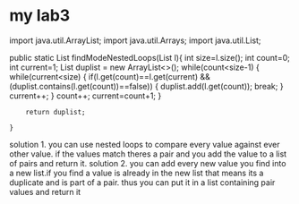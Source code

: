 # my lab3

import java.util.ArrayList;
import java.util.Arrays;
import java.util.List;

public static List<Integer> findModeNestedLoops(List<Integer> l){
		int size=l.size();
		int count=0;
		int current=1;
		List<Integer> duplist = new ArrayList<>();
		while(count<size-1) {
			while(current<size) {
				if(l.get(count)==l.get(current) && (duplist.contains(l.get(count))==false)) {
					duplist.add(l.get(count));
					break;
				}
				current++;
			}
			count++;
			current=count+1;
		}
		
		return duplist;

	}

	
solution 1. you can use nested loops to compare every value against ever other value. if the values match theres a pair and you add the value to a list of pairs and return it. 
solution 2. you can add every new value you find into a new list.if you find a value is already in the new list that means its a duplicate and is part of a pair. thus you can put it in a list containing pair values and return it

